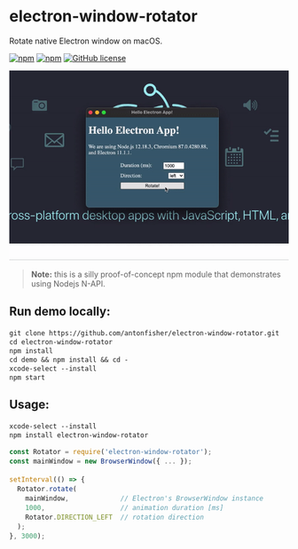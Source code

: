 # electron-window-rotator

Rotate native Electron window on macOS.

[![npm](https://img.shields.io/npm/v/electron-window-rotator.svg?colorB=brightgreen)](https://www.npmjs.com/package/electron-window-rotator)
[![npm](https://img.shields.io/npm/dt/electron-window-rotator.svg?colorB=brightgreen)](https://www.npmjs.com/package/electron-window-rotator)
[![GitHub license](https://img.shields.io/github/license/antonfisher/electron-window-rotator.svg)](https://github.com/antonfisher/electron-window-rotator/blob/master/LICENSE)

![Demo gif](https://raw.githubusercontent.com/antonfisher/electron-window-rotator/docs/images/demo-1.0.0.gif)

>**Note:** this is a silly proof-of-concept npm module that demonstrates using Nodejs N-API.

## Run demo locally:

```shell
git clone https://github.com/antonfisher/electron-window-rotator.git
cd electron-window-rotator
npm install
cd demo && npm install && cd -
xcode-select --install
npm start
```

## Usage:

```shell
xcode-select --install
npm install electron-window-rotator
```

```js
const Rotator = require('electron-window-rotator');
const mainWindow = new BrowserWindow({ ... });

setInterval(() => {
  Rotator.rotate(
    mainWindow,             // Electron's BrowserWindow instance
    1000,                   // animation duration [ms]
    Rotator.DIRECTION_LEFT  // rotation direction
  );
}, 3000);
```
